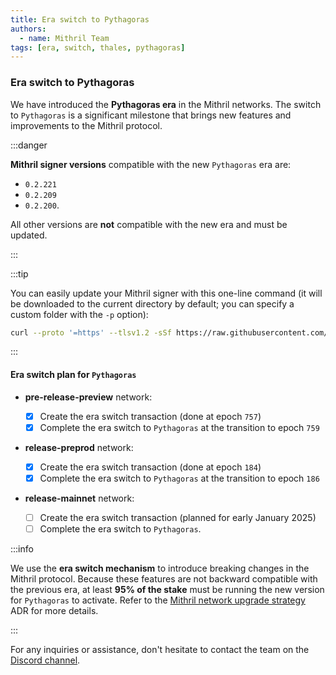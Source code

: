 ```yaml
---
title: Era switch to Pythagoras
authors:
  - name: Mithril Team
tags: [era, switch, thales, pythagoras]
---
```


### Era switch to Pythagoras

We have introduced the **Pythagoras era** in the Mithril networks. The switch to `Pythagoras` is a significant milestone that brings new features and improvements to the Mithril protocol.

:::danger

**Mithril signer versions** compatible with the new `Pythagoras` era are:

- `0.2.221`
- `0.2.209`
- `0.2.200`.

All other versions are **not** compatible with the new era and must be updated.

:::

:::tip

You can easily update your Mithril signer with this one-line command (it will be downloaded to the current directory by default; you can specify a custom folder with the `-p` option):

```bash
curl --proto '=https' --tlsv1.2 -sSf https://raw.githubusercontent.com/input-output-hk/mithril/refs/heads/main/mithril-install.sh | sh -s -- -c mithril-signer -d latest -p $(pwd)
```

:::

#### Era switch plan for `Pythagoras`

- **pre-release-preview** network:

  - [x] Create the era switch transaction (done at epoch `757`)
  - [x] Complete the era switch to `Pythagoras` at the transition to epoch `759`

- **release-preprod** network:

  - [x] Create the era switch transaction (done at epoch `184`)
  - [x] Complete the era switch to `Pythagoras` at the transition to epoch `186`

- **release-mainnet** network:
  - [ ] Create the era switch transaction (planned for early January 2025)
  - [ ] Complete the era switch to `Pythagoras`.

:::info

We use the **era switch mechanism** to introduce breaking changes in the Mithril protocol. Because these features are not backward compatible with the previous era, at least **95% of the stake** must be running the new version for `Pythagoras` to activate. Refer to the [Mithril network upgrade strategy](https://mithril.network/doc/adr/4) ADR for more details.

:::

For any inquiries or assistance, don't hesitate to contact the team on the [Discord channel](https://discord.gg/5kaErDKDRq).
